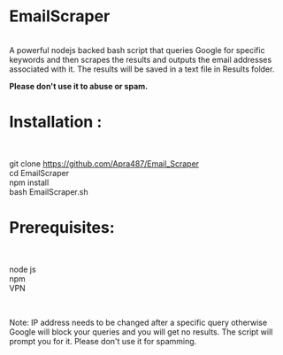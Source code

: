 <h1>EmailScraper</h1>
<br>
A powerful nodejs backed bash script that queries Google for specific keywords and then scrapes the results and outputs the email addresses associated with it. The results will be saved in a text file in Results folder.


<b>Please don't use it to abuse or spam.</b>

<h1>Installation : </h1><br>


git clone https://github.com/Apra487/Email_Scraper \
cd EmailScraper\
npm install\
bash EmailScraper.sh

<h1>Prerequisites:</h1><br>


node js\
npm\
VPN

<br>

Note: IP address needs to be changed after a specific query otherwise Google will block your queries and you will get no results. The script will prompt you for it. Please don't use it for spamming.
